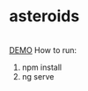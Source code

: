 # asteroids

<br/>[DEMO](https://asteroids17.herokuapp.com)
How to run:
 1) npm install
 2) ng serve 
